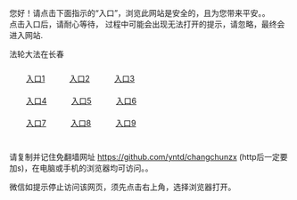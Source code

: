 您好！请点击下面指示的“入口”，浏览此网站是安全的，且为您带来平安。。 <br/>
点击入口后，请耐心等待， 过程中可能会出现无法打开的提示，请忽略，最终会进入网站. </br>

法轮大法在长春<br/>
<div style="padding:10px"><a style="margin:20px" target="_blank" href="https://d3evb8260u55rc.cloudfront.net/2Qpsp?ucuoavpk" id="ccLink1" rel="nofollow">入口1</a> <a target="_blank" style="margin:20px" href="https://d1u67iya6u2r7h.cloudfront.net/2Qpsp?dixgohap" id="ccLink2" rel="nofollow">入口2</a> <a style="margin:20px" target="_blank" href="https://d1g0g1yr8ascft.cloudfront.net/2Qpsp?qxchz" id="ccLink3" rel="nofollow">入口3</a></div>

<div style="padding:10px" ><a style="margin:20px" target="_blank" href="https://d3evb8260u55rc.cloudfront.net/2Qpsp?ucuoavpk" id="ccLink4" rel="nofollow">入口4</a> <a style="margin:20px" href="https://d1u67iya6u2r7h.cloudfront.net/2Qpsp?dixgohap" target="_blank" id="ccLink5" rel="nofollow">入口5</a> <a style="margin:20px" href="https://d1g0g1yr8ascft.cloudfront.net/2Qpsp?qxchz" target="_blank" id="ccLink6" rel="nofollow">入口6</a></div>

<div style="padding:10px"><a style="margin:20px" target="_blank" href="https://d3evb8260u55rc.cloudfront.net/2Qpsp?ucuoavpk" id="ccLink7" rel="nofollow">入口7</a> <a style="margin:20px" href="https://d1u67iya6u2r7h.cloudfront.net/2Qpsp?dixgohap" target="_blank" id="ccLink8" rel="nofollow">入口8</a> <a style="margin:20px" target="_blank" href="https://d1g0g1yr8ascft.cloudfront.net/2Qpsp?qxchz" id="ccLink9" rel="nofollow">入口9</a></div>

<br/>



请复制并记住免翻墙网址 https://github.com/yntd/changchunzx (http后一定要加s)，在电脑或手机的浏览器均可访问。。<br/>

微信如提示停止访问该网页，须先点击右上角，选择浏览器打开。
